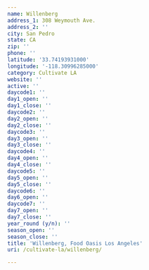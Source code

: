 ```yaml
---
name: Willenberg
address_1: 308 Weymouth Ave.
address_2: ''
city: San Pedro
state: CA
zip: ''
phone: ''
latitude: '33.74193931000'
longitude: '-118.30996285000'
category: Cultivate LA
website: ''
active: ''
daycode1: ''
day1_open: ''
day1_close: ''
daycode2: ''
day2_open: ''
day2_close: ''
daycode3: ''
day3_open: ''
day3_close: ''
daycode4: ''
day4_open: ''
day4_close: ''
daycode5: ''
day5_open: ''
day5_close: ''
daycode6: ''
day6_open: ''
daycode7: ''
day7_open: ''
day7_close: ''
year_round (y/n): ''
season_open: ''
season_close: ''
title: 'Willenberg, Food Oasis Los Angeles'
uri: /cultivate-la/willenberg/

---
```

